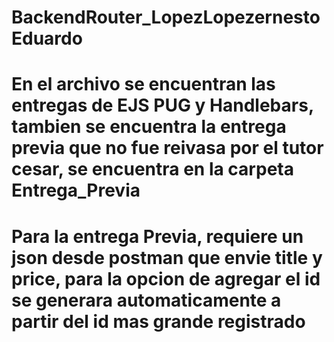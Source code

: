 # BackendRouter_LopezLopezernestoEduardo
# En el archivo se encuentran las entregas de EJS PUG y Handlebars, tambien se encuentra la entrega previa que no fue reivasa por el tutor cesar, se encuentra en la carpeta Entrega_Previa 
# Para la entrega Previa, requiere un json desde postman que envie title y price, para la opcion de agregar el id se generara automaticamente a partir del id mas grande registrado